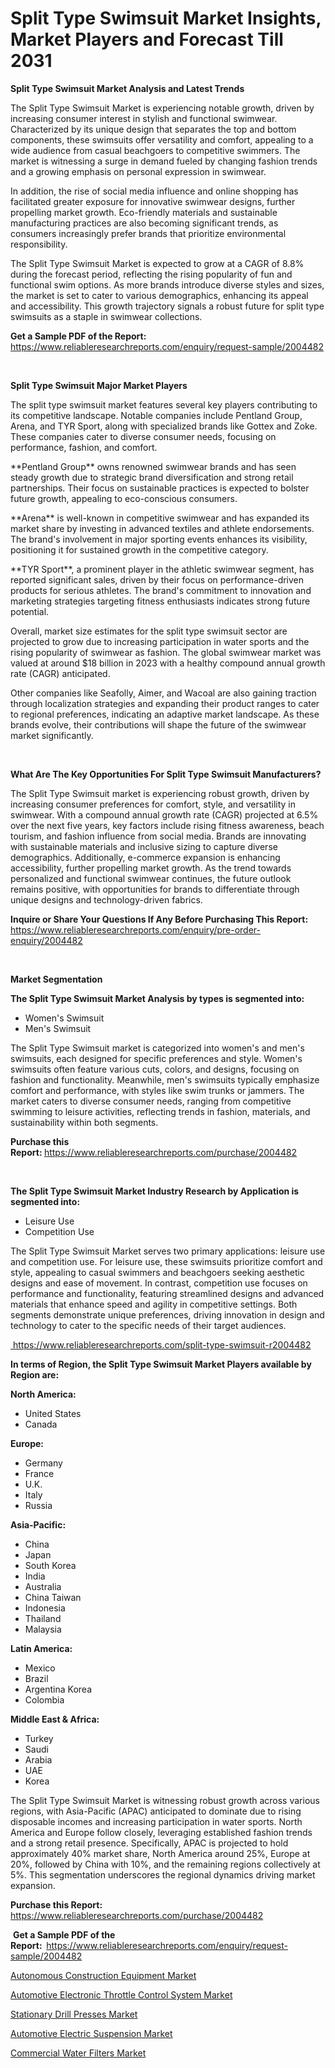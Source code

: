 <p><h1>Split Type Swimsuit Market Insights, Market Players and Forecast Till 2031</h1></p><p><strong>Split Type Swimsuit Market Analysis and Latest Trends</strong></p>
<p><p>The Split Type Swimsuit Market is experiencing notable growth, driven by increasing consumer interest in stylish and functional swimwear. Characterized by its unique design that separates the top and bottom components, these swimsuits offer versatility and comfort, appealing to a wide audience from casual beachgoers to competitive swimmers. The market is witnessing a surge in demand fueled by changing fashion trends and a growing emphasis on personal expression in swimwear.</p><p>In addition, the rise of social media influence and online shopping has facilitated greater exposure for innovative swimwear designs, further propelling market growth. Eco-friendly materials and sustainable manufacturing practices are also becoming significant trends, as consumers increasingly prefer brands that prioritize environmental responsibility.</p><p>The Split Type Swimsuit Market is expected to grow at a CAGR of 8.8% during the forecast period, reflecting the rising popularity of fun and functional swim options. As more brands introduce diverse styles and sizes, the market is set to cater to various demographics, enhancing its appeal and accessibility. This growth trajectory signals a robust future for split type swimsuits as a staple in swimwear collections.</p></p>
<p><strong>Get a Sample PDF of the Report:&nbsp;</strong> <a href="https://www.reliableresearchreports.com/enquiry/request-sample/2004482?utm_campaign=16&utm_medium=2&utm_source=Github&utm_content=ia&utm_term=25102024&utm_id=split-type-swimsuit">https://www.reliableresearchreports.com/enquiry/request-sample/2004482</a></p>
<p>&nbsp;</p>
<p><strong>Split Type Swimsuit Major Market Players</strong></p>
<p><p>The split type swimsuit market features several key players contributing to its competitive landscape. Notable companies include Pentland Group, Arena, and TYR Sport, along with specialized brands like Gottex and Zoke. These companies cater to diverse consumer needs, focusing on performance, fashion, and comfort.</p><p>**Pentland Group** owns renowned swimwear brands and has seen steady growth due to strategic brand diversification and strong retail partnerships. Their focus on sustainable practices is expected to bolster future growth, appealing to eco-conscious consumers.</p><p>**Arena** is well-known in competitive swimwear and has expanded its market share by investing in advanced textiles and athlete endorsements. The brand's involvement in major sporting events enhances its visibility, positioning it for sustained growth in the competitive category.</p><p>**TYR Sport**, a prominent player in the athletic swimwear segment, has reported significant sales, driven by their focus on performance-driven products for serious athletes. The brand's commitment to innovation and marketing strategies targeting fitness enthusiasts indicates strong future potential.</p><p>Overall, market size estimates for the split type swimsuit sector are projected to grow due to increasing participation in water sports and the rising popularity of swimwear as fashion. The global swimwear market was valued at around $18 billion in 2023 with a healthy compound annual growth rate (CAGR) anticipated.</p><p>Other companies like Seafolly, Aimer, and Wacoal are also gaining traction through localization strategies and expanding their product ranges to cater to regional preferences, indicating an adaptive market landscape. As these brands evolve, their contributions will shape the future of the swimwear market significantly.</p></p>
<p>&nbsp;</p>
<p><strong>What Are The Key Opportunities For Split Type Swimsuit Manufacturers?</strong></p>
<p><p>The Split Type Swimsuit market is experiencing robust growth, driven by increasing consumer preferences for comfort, style, and versatility in swimwear. With a compound annual growth rate (CAGR) projected at 6.5% over the next five years, key factors include rising fitness awareness, beach tourism, and fashion influence from social media. Brands are innovating with sustainable materials and inclusive sizing to capture diverse demographics. Additionally, e-commerce expansion is enhancing accessibility, further propelling market growth. As the trend towards personalized and functional swimwear continues, the future outlook remains positive, with opportunities for brands to differentiate through unique designs and technology-driven fabrics.</p></p>
<p><strong>Inquire or Share Your Questions If Any Before Purchasing This Report:</strong> <a href="https://www.reliableresearchreports.com/enquiry/pre-order-enquiry/2004482?utm_campaign=16&utm_medium=2&utm_source=Github&utm_content=ia&utm_term=25102024&utm_id=split-type-swimsuit">https://www.reliableresearchreports.com/enquiry/pre-order-enquiry/2004482</a></p>
<p>&nbsp;</p>
<p><strong>Market Segmentation</strong></p>
<p><strong>The Split Type Swimsuit Market Analysis by types is segmented into:</strong></p>
<p><ul><li>Women's Swimsuit</li><li>Men's Swimsuit</li></ul></p>
<p><p>The Split Type Swimsuit market is categorized into women's and men's swimsuits, each designed for specific preferences and style. Women's swimsuits often feature various cuts, colors, and designs, focusing on fashion and functionality. Meanwhile, men's swimsuits typically emphasize comfort and performance, with styles like swim trunks or jammers. The market caters to diverse consumer needs, ranging from competitive swimming to leisure activities, reflecting trends in fashion, materials, and sustainability within both segments.</p></p>
<p><strong>Purchase this Report:&nbsp;</strong><a href="https://www.reliableresearchreports.com/purchase/2004482?utm_campaign=16&utm_medium=2&utm_source=Github&utm_content=ia&utm_term=25102024&utm_id=split-type-swimsuit">https://www.reliableresearchreports.com/purchase/2004482</a></p>
<p>&nbsp;</p>
<p><strong>The Split Type Swimsuit Market Industry Research by Application is segmented into:</strong></p>
<p><ul><li>Leisure Use</li><li>Competition Use</li></ul></p>
<p><p>The Split Type Swimsuit Market serves two primary applications: leisure use and competition use. For leisure use, these swimsuits prioritize comfort and style, appealing to casual swimmers and beachgoers seeking aesthetic designs and ease of movement. In contrast, competition use focuses on performance and functionality, featuring streamlined designs and advanced materials that enhance speed and agility in competitive settings. Both segments demonstrate unique preferences, driving innovation in design and technology to cater to the specific needs of their target audiences.</p></p>
<p><a href="https://www.reliableresearchreports.com/split-type-swimsuit-r2004482?utm_campaign=16&utm_medium=2&utm_source=Github&utm_content=ia&utm_term=25102024&utm_id=split-type-swimsuit">&nbsp;https://www.reliableresearchreports.com/split-type-swimsuit-r2004482</a></p>
<p><strong>In terms of Region, the Split Type Swimsuit Market Players available by Region are:</strong></p>
<p>
    <p> <strong> North America: </strong>
        <ul>
            <li>United States</li>
            <li>Canada</li>
        </ul>
        </p> 
    <p> <strong> Europe: </strong>
        <ul>
            <li>Germany</li>
            <li>France</li>
            <li>U.K.</li>
            <li>Italy</li>
            <li>Russia</li>
        </ul>
        </p> 
    <p> <strong> Asia-Pacific: </strong>
        <ul>
            <li>China</li>
            <li>Japan</li>
            <li>South Korea</li>
            <li>India</li>
            <li>Australia</li>
            <li>China Taiwan</li>
            <li>Indonesia</li>
            <li>Thailand</li>
            <li>Malaysia</li>
        </ul>
        </p> 
    <p> <strong> Latin America: </strong>
        <ul>
            <li>Mexico</li>
            <li>Brazil</li>
            <li>Argentina Korea</li>
            <li>Colombia</li>
        </ul>
        </p> 
    <p> <strong> Middle East & Africa: </strong>
        <ul>
            <li>Turkey</li>
            <li>Saudi</li>
            <li>Arabia</li>
            <li>UAE</li>
            <li>Korea</li>
        </ul>
    </p>
    </p>
<p><p>The Split Type Swimsuit Market is witnessing robust growth across various regions, with Asia-Pacific (APAC) anticipated to dominate due to rising disposable incomes and increasing participation in water sports. North America and Europe follow closely, leveraging established fashion trends and a strong retail presence. Specifically, APAC is projected to hold approximately 40% market share, North America around 25%, Europe at 20%, followed by China with 10%, and the remaining regions collectively at 5%. This segmentation underscores the regional dynamics driving market expansion.</p></p>
<p><strong>Purchase this Report: </strong><a href="https://www.reliableresearchreports.com/purchase/2004482?utm_campaign=16&utm_medium=2&utm_source=Github&utm_content=ia&utm_term=25102024&utm_id=split-type-swimsuit">https://www.reliableresearchreports.com/purchase/2004482</a></p>
<p>&nbsp;<strong>Get a Sample PDF of the Report:&nbsp;&nbsp;</strong><a href="https://www.reliableresearchreports.com/enquiry/request-sample/2004482?utm_campaign=16&utm_medium=2&utm_source=Github&utm_content=ia&utm_term=25102024&utm_id=split-type-swimsuit">https://www.reliableresearchreports.com/enquiry/request-sample/2004482</a></p>
<p><strong></strong></p>
<p><p><a href="https://www.linkedin.com/pulse/global-autonomous-construction-equipment-market-pulse-nqxae?utm_campaign=16&utm_medium=2&utm_source=Github&utm_content=ia&utm_term=25102024&utm_id=split-type-swimsuit">Autonomous Construction Equipment Market</a></p><p><a href="https://github.com/roydonhol47/Market-Research-Report-List-1/blob/main/automotive-electronic-throttle-control-system-market.md?utm_campaign=16&utm_medium=2&utm_source=Github&utm_content=ia&utm_term=25102024&utm_id=split-type-swimsuit">Automotive Electronic Throttle Control System Market</a></p><p><a href="https://www.linkedin.com/pulse/stationary-drill-presses-value-chain-analysis-from-raw-materials-irpqe?utm_campaign=16&utm_medium=2&utm_source=Github&utm_content=ia&utm_term=25102024&utm_id=split-type-swimsuit">Stationary Drill Presses Market</a></p><p><a href="https://github.com/pinesamshigoz/Market-Research-Report-List-1/blob/main/automotive-electric-suspension-market.md?utm_campaign=16&utm_medium=2&utm_source=Github&utm_content=ia&utm_term=25102024&utm_id=split-type-swimsuit">Automotive Electric Suspension Market</a></p><p><a href="https://issuu.com/reportprime-2/docs/commercial-water-filters-market-siz_18f9eee063c6ba?utm_campaign=16&utm_medium=2&utm_source=Github&utm_content=ia&utm_term=25102024&utm_id=split-type-swimsuit">Commercial Water Filters Market</a></p></p>